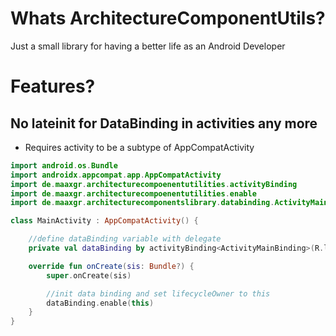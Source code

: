 # Whats ArchitectureComponentUtils?

Just a small library for having a better life as an Android Developer

# Features?

## No lateinit for DataBinding in activities any more

* Requires activity to be a subtype of AppCompatActivity 

```kotlin
import android.os.Bundle
import androidx.appcompat.app.AppCompatActivity
import de.maaxgr.architecturecompoenentutilities.activityBinding
import de.maaxgr.architecturecompoenentutilities.enable
import de.maaxgr.architecturecomponentslibrary.databinding.ActivityMainBinding

class MainActivity : AppCompatActivity() {

    //define dataBinding variable with delegate
    private val dataBinding by activityBinding<ActivityMainBinding>(R.layout.activity_main)

    override fun onCreate(sis: Bundle?) {
        super.onCreate(sis)

        //init data binding and set lifecycleOwner to this
        dataBinding.enable(this)
    }
}
``` 
